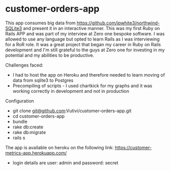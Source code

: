 # customer-orders-app

This app consumes big data from https://github.com/jpwhite3/northwind-SQLite3 and present it in an interactive manner. This was my first Ruby on Rails APP and was part of my interview at Zero one bespoke software. I was allowed to use any language but opted to learn Rails as I was interviewing for a RoR role. It was a great project that began my career in Ruby on Rails development and I'm still grateful to the guys at Zero one for investing in my potential and my abilities to be productive.

Challenges faced:

* I had to host the app on Heroku and therefore needed to learn moving of data from sqlite3 to Postgres
* Precompiling of scripts - I used chartkick for my graphs and it was working correctly in development and not in production

Configuration

* git clone git@github.com:Vutivi/customer-orders-app.git
* cd customer-orders-app
* bundle
* rake db:create
* rake db:migrate
* rails s

The app is available on heroku on the following link: https://customer-metrics-app.herokuapp.com/
* login details are user: admin and password: secret
